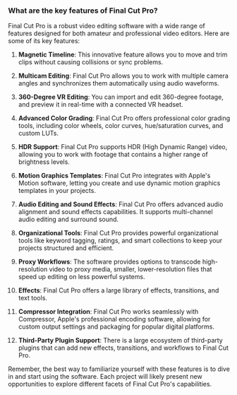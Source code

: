 ### What are the key features of Final Cut Pro?

Final Cut Pro is a robust video editing software with a wide range of features designed for both amateur and professional video editors. Here are some of its key features:

1. **Magnetic Timeline**: This innovative feature allows you to move and trim clips without causing collisions or sync problems.

2. **Multicam Editing**: Final Cut Pro allows you to work with multiple camera angles and synchronizes them automatically using audio waveforms.

3. **360-Degree VR Editing**: You can import and edit 360-degree footage, and preview it in real-time with a connected VR headset.

4. **Advanced Color Grading**: Final Cut Pro offers professional color grading tools, including color wheels, color curves, hue/saturation curves, and custom LUTs.

5. **HDR Support**: Final Cut Pro supports HDR (High Dynamic Range) video, allowing you to work with footage that contains a higher range of brightness levels.

6. **Motion Graphics Templates**: Final Cut Pro integrates with Apple's Motion software, letting you create and use dynamic motion graphics templates in your projects.

7. **Audio Editing and Sound Effects**: Final Cut Pro offers advanced audio alignment and sound effects capabilities. It supports multi-channel audio editing and surround sound.

8. **Organizational Tools**: Final Cut Pro provides powerful organizational tools like keyword tagging, ratings, and smart collections to keep your projects structured and efficient.

9. **Proxy Workflows**: The software provides options to transcode high-resolution video to proxy media, smaller, lower-resolution files that speed up editing on less powerful systems.

10. **Effects**: Final Cut Pro offers a large library of effects, transitions, and text tools.

11. **Compressor Integration**: Final Cut Pro works seamlessly with Compressor, Apple's professional encoding software, allowing for custom output settings and packaging for popular digital platforms.

12. **Third-Party Plugin Support**: There is a large ecosystem of third-party plugins that can add new effects, transitions, and workflows to Final Cut Pro.

Remember, the best way to familiarize yourself with these features is to dive in and start using the software. Each project will likely present new opportunities to explore different facets of Final Cut Pro's capabilities.